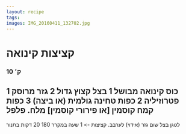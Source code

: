 ```yaml
---
layout: recipe
tags:
images: IMG_20160411_132702.jpg
---
```


# קציצות קינואה
### 10 ק׳
1 כוס קינואה מבושל
1 בצל קצוץ גדול
2 גזר מרוסק
פטרוזיליה
2 כפות טחינה גולמית (או ביצה)
3 כפות קמח קוסמין [או פירורי קוסמין]
מלח. פלפל
--
לטגן בצל שום גזר (אידוי)
לערבב. קציצות ->
1 שעה במקרר
180 20 דקות בתנור
